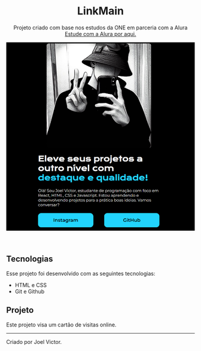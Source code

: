 <h1 align="center"> LinkMain </h1>

<p align="center">
Projeto criado com base nos estudos da ONE em parceria com a Alura <br/>
<a href="https://cursos.alura.com.br">Estude com a Alura por aqui.</a>
</p>

<p align="center">
  <img alt="Demo" src="Demo.png">
</p>

<br>

## Tecnologias

Esse projeto foi desenvolvido com as seguintes tecnologias:

- HTML e CSS
- Git e Github

## Projeto

Este projeto visa um cartão de visitas online.

---

Criado por Joel Victor.

